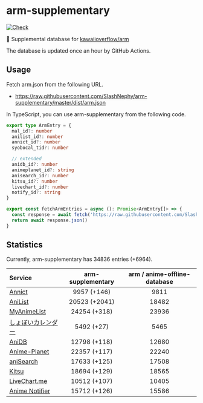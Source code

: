 # arm-supplementary

[![Check](https://github.com/SlashNephy/arm-supplementary/actions/workflows/check-node.yml/badge.svg)](https://github.com/SlashNephy/arm-supplementary/actions/workflows/check-node.yml)

💊 Supplemental database for [kawaiioverflow/arm](https://github.com/kawaiioverflow/arm)

The database is updated once an hour by GitHub Actions.

## Usage

Fetch arm.json from the following URL.

- https://raw.githubusercontent.com/SlashNephy/arm-supplementary/master/dist/arm.json

In TypeScript, you can use arm-supplementary from the following code.

```TypeScript
export type ArmEntry = {
  mal_id?: number
  anilist_id?: number
  annict_id?: number
  syobocal_tid?: number

  // extended
  anidb_id?: number
  animeplanet_id?: string
  anisearch_id?: number
  kitsu_id?: number
  livechart_id?: number
  notify_id?: string
}

export const fetchArmEntries = async (): Promise<ArmEntry[]> => {
  const response = await fetch('https://raw.githubusercontent.com/SlashNephy/arm-supplementary/master/dist/arm.json')
  return await response.json()
}
```

## Statistics

Currently, arm-supplementary has 34836 entries (+6964).

| Service                                     | arm-supplementary | arm / anime-offline-database |
| :------------------------------------------ | :---------------: | :--------------------------: |
| [Annict](https://annict.com)                |    9957 (+146)    |             9811             |
| [AniList](https://anilist.co)               |   20523 (+2041)   |            18482             |
| [MyAnimeList](https://myanimelist.net)      |   24254 (+318)    |            23936             |
| [しょぼいカレンダー](https://cal.syoboi.jp) |    5492 (+27)     |             5465             |
| [AniDB](https://anidb.net)                  |   12798 (+118)    |            12680             |
| [Anime-Planet](https://anime-planet.com)    |   22357 (+117)    |            22240             |
| [aniSearch](https://anisearch.com)          |   17633 (+125)    |            17508             |
| [Kitsu](https://kitsu.io)                   |   18694 (+129)    |            18565             |
| [LiveChart.me](https://livechart.me)        |   10512 (+107)    |            10405             |
| [Anime Notifier](https://notify.moe)        |   15712 (+126)    |            15586             |
